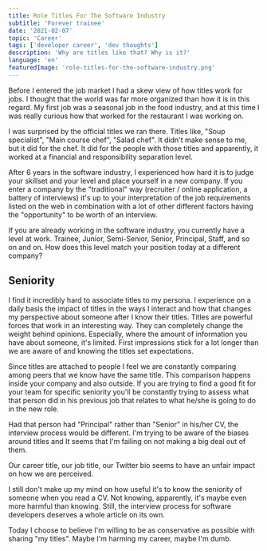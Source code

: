 ```yaml
---
title: Role Titles For The Software Industry
subtitle: 'Forever trainee'
date: '2021-02-07'
topic: 'Career'
tags: ['developer career', 'dev thoughts']
description: 'Why are titles like that? Why is it?'
language: 'en'
featuredImage: 'role-titles-for-the-software-industry.png'
---
```


Before I entered the job market I had a skew view of how titles work for jobs. I thought that the world was far more organized than how it is in this regard. My first job was a seasonal job in the food industry, and at this time I was really curious how that worked for the restaurant I was working on.

I was surprised by the official titles we ran there. Titles like, "Soup specialist", "Main course chef", "Salad chef". It didn't make sense to me, but it did for the chef. It did for the people with those titles and apparently, it worked at a financial and responsibility separation level.

After 6 years in the software industry, I experienced how hard it is to judge your skillset and your level and place yourself in a new company. If you enter a company by the "traditional" way (recruiter / online application, a battery of interviews) it's up to your interpretation of the job requirements listed on the web in combination with a lot of other different factors having the "opportunity" to be worth of an interview.

If you are already working in the software industry, you currently have a level at work. Trainee, Junior, Semi-Senior, Senior, Principal, Staff, and so on and on. How does this level match your position today at a different company?

## Seniority

I find it incredibly hard to associate titles to my persona. I experience on a daily basis the impact of titles in the ways I interact and how that changes my perspective about someone after I know their titles. Titles are powerful forces that work in an interesting way. They can completely change the weight behind opinions. Especially, where the amount of information you have about someone, it's limited. First impressions stick for a lot longer than we are aware of and knowing the titles set expectations.

Since titles are attached to people I feel we are constantly comparing among peers that we know have the same title. This comparison happens inside your company and also outside. If you are trying to find a good fit for your team for specific seniority you'll be constantly trying to assess what that person did in his previous job that relates to what he/she is going to do in the new role.

Had that person had "Principal" rather than "Senior" in his/her CV, the interview process would be different. I'm trying to be aware of the biases around titles and It seems that I'm failing on not making a big deal out of them.

Our career title, our job title, our Twitter bio seems to have an unfair impact on how we are perceived.

I still don't make up my mind on how useful it's to know the seniority of someone when you read a CV. Not knowing, apparently, it's maybe even more harmful than knowing. Still, the interview process for software developers deserves a whole article on its own.

Today I choose to believe I'm willing to be as conservative as possible with sharing "my titles". Maybe I'm harming my career, maybe I'm dumb.
